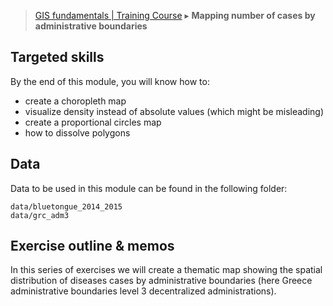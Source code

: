 > [GIS fundamentals | Training Course](agenda.md) ▸ **Mapping number of cases by administrative boundaries**

## Targeted skills
By the end of this module, you will know how to:
* create a choropleth map
* visualize density instead of absolute values (which might be misleading)
* create a proportional circles map
* how to dissolve polygons

## Data
Data to be used in this module can be found in the following folder:
```
data/bluetongue_2014_2015
data/grc_adm3
```

## Exercise outline & memos

In this series of exercises we will create a thematic map showing the spatial distribution of diseases cases by administrative 
boundaries (here Greece administrative boundaries level 3 decentralized administrations).



